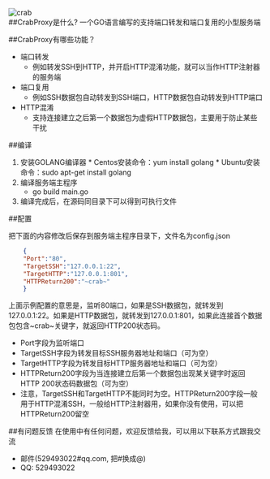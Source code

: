 ![crab](http://www.crab.pub/crabs.png)  
##CrabProxy是什么?
一个GO语言编写的支持端口转发和端口复用的小型服务端  


##CrabProxy有哪些功能？

* 端口转发
    *  例如转发SSH到HTTP，并开启HTTP混淆功能，就可以当作HTTP注射器的服务端
* 端口复用
    *  例如SSH数据包自动转发到SSH端口，HTTP数据包自动转发到HTTP端口
* HTTP混淆  
    *   支持连接建立之后第一个数据包为虚假HTTP数据包，主要用于防止某些干扰

	
##编译

 1.  安装GOLANG编译器
    *   Centos安装命令：yum install golang
    *   Ubuntu安装命令：sudo apt-get install golang  
 2. 编译服务端主程序
    *   go build main.go
 3. 编译完成后，在源码同目录下可以得到可执行文件

 
##配置

把下面的内容修改后保存到服务端主程序目录下，文件名为config.json
```json
    {
    "Port":"80",
    "TargetSSH":"127.0.0.1:22",
    "TargetHTTP":"127.0.0.1:801",
    "HTTPReturn200":"~crab~"
    }
```
上面示例配置的意思是，监听80端口，如果是SSH数据包，就转发到127.0.0.1:22。如果是HTTP数据包，就转发到127.0.0.1:801，如果此连接首个数据包包含~crab~关键字，就返回HTTP200状态码。

* Port字段为监听端口
* TargetSSH字段为转发目标SSH服务器地址和端口（可为空）
* TargetHTTP字段为转发目标HTTP服务器地址和端口（可为空）
* HTTPReturn200字段为当连接建立后第一个数据包出现某关键字时返回HTTP 200状态码数据包（可为空）  
* 注意，TargetSSH和TargetHTTP不能同时为空。HTTPReturn200字段一般用于HTTP混淆SSH，一般给HTTP注射器用，如果你没有使用，可以把HTTPReturn200留空  


##有问题反馈
在使用中有任何问题，欢迎反馈给我，可以用以下联系方式跟我交流

* 邮件(529493022#qq.com, 把#换成@)
* QQ: 529493022

